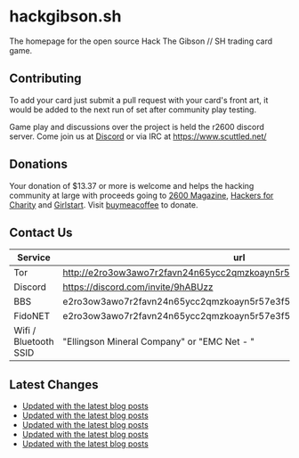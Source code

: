 # hackgibson.sh
The homepage for the open source Hack The Gibson // SH trading card game.


## Contributing

To add your card just submit a pull request with your card's front art, it would be added to the next run of set after community play testing.

Game play and discussions over the project is held the r2600 discord server. Come join us at [Discord](https://discord.com/invite/9hABUzz) or via IRC at https://www.scuttled.net/


## Donations

Your donation of $13.37 or more is welcome and helps the hacking community at large with proceeds going to [2600 Magazine](https://2600.com/), [Hackers for Charity](https://hackersforcharity.org) and [Girlstart](https://girlstart.org).  Visit [buymeacoffee](https://www.buymeacoffee.com/hackgibson.sh) to donate.


## Contact Us

Service | url
-|-
Tor | http://e2ro3ow3awo7r2favn24n65ycc2qmzkoayn5r57e3f56nvjwdcgg32ad.onion
Discord | https://discord.com/invite/9hABUzz
BBS | e2ro3ow3awo7r2favn24n65ycc2qmzkoayn5r57e3f56nvjwdcgg32ad.onion:23
FidoNET | e2ro3ow3awo7r2favn24n65ycc2qmzkoayn5r57e3f56nvjwdcgg32ad.onion:24554
Wifi / Bluetooth SSID | "Ellingson Mineral Company" or "EMC Net - <fidonet address>"

## Latest Changes
<!-- BLOG-POST-LIST:START -->
- [Updated with the latest blog posts](https://github.com/DFW2600/hackgibson.sh/commit/667e88ce0b75e3d7d9f0392c6382d8be200f39bf)
- [Updated with the latest blog posts](https://github.com/DFW2600/hackgibson.sh/commit/80d65567c2f01dd71b968a08b2e4f0cfd7502f7c)
- [Updated with the latest blog posts](https://github.com/DFW2600/hackgibson.sh/commit/2129662877e9b46641a72f669fc19090d9265b24)
- [Updated with the latest blog posts](https://github.com/DFW2600/hackgibson.sh/commit/f18238e429471e82caaef6e910f63d23166ab5ec)
- [Updated with the latest blog posts](https://github.com/DFW2600/hackgibson.sh/commit/37d323335ac26a6708ae90612c3b20d47a6c2b98)
<!-- BLOG-POST-LIST:END -->
